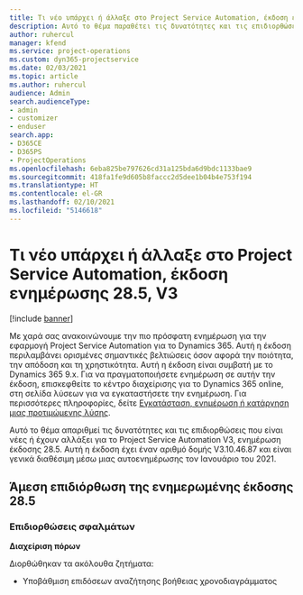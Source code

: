 ```yaml
---
title: Τι νέο υπάρχει ή άλλαξε στο Project Service Automation, έκδοση ενημέρωσης 28.5 Hotfix, V3
description: Αυτό το θέμα παραθέτει τις δυνατότητες και τις επιδιορθώσεις που είναι διαθέσιμες για το Project Service Automation V3, έκδοση ενημέρωσης 28.5 Hotfix, V3.
author: ruhercul
manager: kfend
ms.service: project-operations
ms.custom: dyn365-projectservice
ms.date: 02/03/2021
ms.topic: article
ms.author: ruhercul
audience: Admin
search.audienceType:
- admin
- customizer
- enduser
search.app:
- D365CE
- D365PS
- ProjectOperations
ms.openlocfilehash: 6eba825be797626cd31a125bda6d9bdc1133bae9
ms.sourcegitcommit: 418fa1fe9d605b8faccc2d5dee1b04b4e753f194
ms.translationtype: HT
ms.contentlocale: el-GR
ms.lasthandoff: 02/10/2021
ms.locfileid: "5146618"
---
```

# <a name="whats-new-or-changed-in-project-service-automation-update-release-285-v3"></a>Τι νέο υπάρχει ή άλλαξε στο Project Service Automation, έκδοση ενημέρωσης 28.5, V3

[!include [banner](../includes/psa-now-project-operations.md)]

Με χαρά σας ανακοινώνουμε την πιο πρόσφατη ενημέρωση για την εφαρμογή Project Service Automation για το Dynamics 365. Αυτή η έκδοση περιλαμβάνει ορισμένες σημαντικές βελτιώσεις όσον αφορά την ποιότητα, την απόδοση και τη χρηστικότητα. Αυτή η έκδοση είναι συμβατή με το Dynamics 365 9.x. Για να πραγματοποιήσετε ενημέρωση σε αυτήν την έκδοση, επισκεφθείτε το κέντρο διαχείρισης για το Dynamics 365 online, στη σελίδα λύσεων για να εγκαταστήσετε την ενημέρωση. Για περισσότερες πληροφορίες, δείτε [Εγκατάσταση, ενημέρωση ή κατάργηση μιας προτιμώμενης λύσης](https://docs.microsoft.com/power-platform/admin/install-remove-preferred-solution).

Αυτό το θέμα απαριθμεί τις δυνατότητες και τις επιδιορθώσεις που είναι νέες ή έχουν αλλάξει για το Project Service Automation V3, ενημέρωση έκδοσης 28.5. Αυτή η έκδοση έχει έναν αριθμό δομής V3.10.46.87 και είναι γενικά διαθέσιμη μέσω μιας αυτοενημέρωσης τον Ιανουάριο του 2021.

## <a name="update-release-285-hotfix"></a>Άμεση επιδιόρθωση της ενημερωμένης έκδοσης 28.5

### <a name="bug-fixes"></a>Επιδιορθώσεις σφαλμάτων

**Διαχείριση πόρων**

Διορθώθηκαν τα ακόλουθα ζητήματα:

- Υποβάθμιση επιδόσεων αναζήτησης βοήθειας χρονοδιαγράμματος

